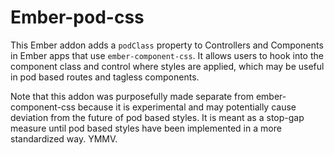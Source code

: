 # Ember-pod-css

This Ember addon adds a `podClass` property to Controllers and Components in
Ember apps that use `ember-component-css`. It allows users to hook into the
component class and control where styles are applied, which may be useful in
pod based routes and tagless components.

Note that this addon was purposefully made separate from ember-component-css
because it is experimental and may potentially cause deviation from the future
of pod based styles. It is meant as a stop-gap measure until pod based styles
have been implemented in a more standardized way. YMMV.
